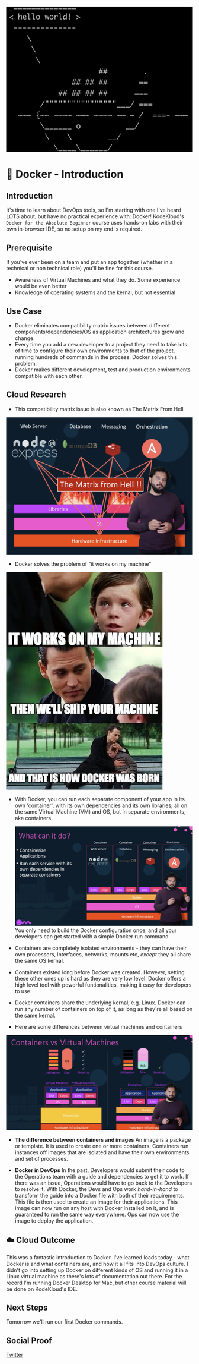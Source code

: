 ![Docker logo](/Journey/028/docker-hello-world.png)

# 🐳 Docker - Introduction

## Introduction

It's time to learn about DevOps tools, so I'm starting with one I've heard LOTS about, but have no practical experience with: Docker! KodeKloud's `Docker for the Absolute Beginner` course uses hands-on labs with their own in-browser IDE, so no setup on my end is required.

## Prerequisite

If you've ever been on a team and put an app together (whether in a technical or non technical role) you'll be fine for this course.

- Awareness of Virtual Machines and what they do. Some experience would be even better
- Knowledge of operating systems and the kernal, but not essential

## Use Case

- Docker eliminates compatibility matrix issues between different components/dependencies/OS as application architectures grow and change.
- Every time you add a new developer to a project they need to take lots of time to configure their own environments to that of the project, running hundreds of commands in the process. Docker solves this problem.
- Docker makes different development, test and production environments compatible with each other.

## Cloud Research

- This compatibility matrix issue is also known as The Matrix From Hell

![Matrix From Hell slide](/Journey/028/matrix-from-hell.png)

- Docker solves the problem of "it works on my machine"

![meme](/Journey/028/works-on-my-machine.jpg)

- With Docker, you can run each separate component of your app in its own 'container', with its own dependencies and its own libraries; all on the same Virtual Machine (VM) and OS, but in separate environments, aka containers

  ![slide](/Journey/028/what-can-it-do.png)
  You only need to build the Docker configuration once, and all your developers can get started with a simple Docker run command.

- Containers are completely isolated environments - they can have their own processors, interfaces, networks, mounts etc, _except_ they all share the same OS kernal.

- Containers existed long before Docker was created. However, setting these other ones up is hard as they are very low level. Docker offers a high level tool with powerful funtionalities, making it easy for developers to use.

- Docker containers share the underlying kernal, e.g. Linux. Docker can run any number of containers on top of it, as long as they're all based on the same kernal.

- Here are some differences between virtual machines and containers

![slide](/Journey/028/vm-vs-containers.png)

- **The difference between containers and images**
  An image is a package or template. It is used to create one or more containers. Containers run instances off images that are isolated and have their own environments and set of processes.

- **Docker in DevOps**
  In the past, Developers would submit their code to the Operations team with a guide and dependencies to get it to work. If there was an issue, Operations would have to go back to the Developers to resolve it. With Docker, the Devs and Ops work _hand-in-hand_ to transform the guide into a Docker file with both of their requirements. This file is then used to create an image for their applications. This image can now run on any host with Docker installed on it, and is guaranteed to run the same way everywhere. Ops can now use the image to deploy the application.

## ☁️ Cloud Outcome

This was a fantastic introduction to Docker. I've learned loads today - what Docker is and what containers are, and how it all fits into DevOps culture. I didn't go into setting up Docker on different kinds of OS and running it in a Linux virtual machine as there's lots of documentation out there. For the record I'm running Docker Desktop for Mac, but other course material will be done on KodeKloud's IDE.

## Next Steps

Tomorrow we'll run our first Docker commands.

## Social Proof

[Twitter](https://twitter.com/_notwaving/status/1330865464386445312?s=20)
